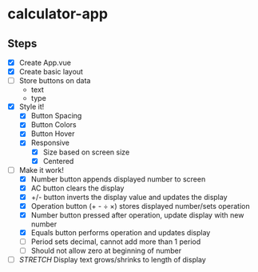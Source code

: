 # calculator-app

## Steps

- [x] Create App.vue
- [x] Create basic layout
- [ ] Store buttons on data
  - text
  - type
- [x] Style it!
  - [x] Button Spacing
  - [x] Button Colors
  - [x] Button Hover
  - [x] Responsive
    - [x] Size based on screen size
    - [x] Centered
- [ ] Make it work!
  - [x] Number button appends displayed number to screen
  - [x] AC button clears the display
  - [x] +/- button inverts the display value and updates the display
  - [x] Operation button (+ - ÷ ×) stores displayed number/sets operation
  - [x] Number button pressed after operation, update display with new number
  - [x] Equals button performs operation and updates display
  - [ ] Period sets decimal, cannot add more than 1 period
  - [ ] Should not allow zero at beginning of number
- [ ] _STRETCH_ Display text grows/shrinks to length of display
